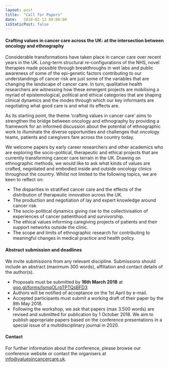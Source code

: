```yaml
---
layout: post
title:  "Call for Papers"
date:   2018-02-12 09:00:00
isStaticPost: false
---
```


#### Crafting values in cancer care across the UK: at the intersection between oncology and ethnography

Considerable transformations have taken place in cancer care over recent years in the UK. Long-term structural re-configurations of the NHS, novel therapies made possible through breakthroughs in wet labs and public awareness of some of the epi-genetic factors contributing to our understandings of cancer risk are just some of the variables that are changing the landscape of cancer care. In turn, qualitative health researchers are witnessing how these emergent projects are mobilising a myriad of epistemological, political and ethical categories that are shaping clinical dynamics and the modes through which our key informants are negotiating what good care is and what its effects are.

As its starting point, the theme ‘crafting values in cancer care’ aims to strengthen the bridge between oncology and ethnography by providing a framework for an informed discussion about the potential of ethnographic work to illuminate the diverse opportunities and challenges that oncology teams, patients and caregivers fare across the country today.

We welcome papers by early career researchers and other academics who are exploring the socio-political, therapeutic and ethical projects that are currently transforming cancer care terrain in the UK. Drawing on ethnographic methods, we would like to ask what kinds of values are crafted, negotiated and embodied inside and outside oncology clinics throughout the country. Whilst not limited to the following topics, we are keen to reflect on:

* The disparities in stratified cancer care and the effects of the distribution of therapeutic innovation across the UK.
* The production and negotiation of lay and expert knowledge around cancer risk
* The socio-political dynamics giving rise to the collectivisation of experiences of cancer patienthood and survivorship.
* The ethical values informing caregiving projects of patients and their support networks outside the clinic.
* The scope and limits of ethnographic research for contributing to meaningful changes in medical practice and health policy.

#### Abstract submission and deadlines
We invite submissions from any relevant discipline. Submissions should include an abstract (maximum 300 words), affiliation and contact details of the author(s).
* Proposals must be submitted by __16th March 2018__ at [goo.gl/forms/IsmqOLrpTPTQsBFD3](https://goo.gl/forms/IsmqOLrpTPTQsBFD3)
* Authors will be notified of acceptance on the 1st April by e-mail.
* Accepted participants must submit a working draft of their paper by the 8th May 2018.
* Following the workshop, we ask that papers (max 3.500 words) are revised and submitted for publication by 1 October 2018. We aim to publish appropriate papers based on the conference presentations in a special issue of a multidisciplinary journal in 2020.

#### Contact
For further information about the conference, please browse our conference website or contact the organisers at [info@valuesincancercare.uk](mailto:info@valuesincancercare.uk).

<img class="img-responsive feature-image" src="{{ site.baseurl }}/img/posts/PosterConference.jpg" style="display:none">